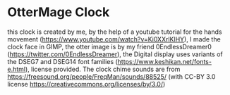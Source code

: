 # OtterMage Clock
this clock is created by me, by the help of a youtube tutorial for the hands movement (https://www.youtube.com/watch?v=Ki0XXrlKlHY), I made the clock face in GIMP, the otter image is by my friend 0EndlessDreamer0 (https://twitter.com/0EndlessDreamer), the Digital display uses variants of the DSEG7 and DSEG14 font families (https://www.keshikan.net/fonts-e.html), license provided. The clock chime sounds are from https://freesound.org/people/FreqMan/sounds/88525/ (with CC-BY 3.0 license https://creativecommons.org/licenses/by/3.0/)
